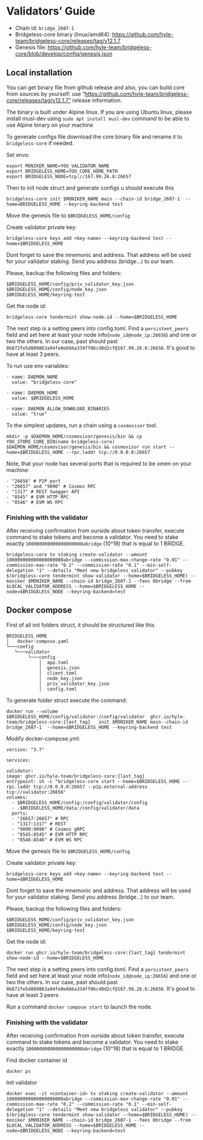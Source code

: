 # Validators’ Guide

* Chain id: `bridge_2607-1`
* Bridgeless-core binary (linux/amd64): https://github.com/hyle-team/bridgeless-core/releases/tag/v12.1.7
* Genesis file: https://github.com/hyle-team/bridgeless-core/blob/develop/config/genesis.json

## Local installation

You can get binary file from github release and also, you can build core from sources by yourself:
use “https://github.com/hyle-team/bridgeless-core/releases/tag/v12.1.7” release information.

The binary is built under Alpine linux. If you are using Ubuntu linux, please install musl-dev
using `sudo apt install musl-dev` command to be able to use Alpine binary on your machine

To generate configs file download the core binary file and rename it to `bridgeless-core` if needed.

Set envs:

    export MONIKER_NAME=YOU_VALIDATOR_NAME
    export BRIDGELESS_HOME=YOU_CORE_HOME_PATH
    export BRIDGELESS_NODE=tcp://167.99.26.8:26657

Then to init node struct and generate configs u should execute this

    bridgeless-core init $MONIKER_NAME main --chain-id bridge_2607-1  --home=BRIDGELESS_HOME --keyring-backend test

Move the genesis file to `$BRIDGELESS_HOME/config`

Create validator private key:

    bridgeless-core keys add <key-name> --keyring-backend test --home=$BRIDGELESS_HOME

Dont forget to save the mnemonic and address. That address will be used for your validator staking.
Send you address (bridge…) to our team.

Please, backup the following files and folders:

    $BRIDGELESS_HOME/config/priv_validator_key.json
    $BRIDGELESS_HOME/config/node_key.json
    $BRIDGELESS_HOME/keyring-test

Get the node id:

    bridgeless-core tendermint show-node-id --home=$BRIDGELESS_HOME

The next step is a setting peers into config.toml. Find a `persistent_peers` field and set here at least your node
info(`node_id@node_ip:26656`) and one or two the others.
In our case, past should past `0b872fe5d809863a94fe0e666a334ff06cd8d2cf@167.99.26.8:26656`. It's good to have at least 3
peers.

To run use env variables:

    - name: DAEMON_NAME
      value: "bridgeless-core"

    - name: DAEMON_HOME
      value: $BRIDGELESS_HOME

    - name: DAEMON_ALLOW_DOWNLOAD_BINARIES
      value: "true"

To the simplest updates, run a chain using a `cosmovisor` tool.

    mkdir -p $DAEMON_HOME/cosmovisor/genesis/bin && cp YOU_STORE_CORE_BIN(name bridgeless-core) $DAEMON_HOME/cosmovisor/genesis/bin && cosmovisor run start --home=$BRIDGELESS_HOME --rpc.laddr tcp://0.0.0.0:26657


Note, that your node has several ports that is required to be omen on your machine:

    - "26656" # P2P port
    - "26657" and "9090" # Cosmos RPC
    - "1317" # REST Swagger API
    - "8545" # EVM HTTP RPC
    - "8546" # EVM WS RPC

### Finishing with the validator

After receiving confirmation from ourside about token transfer, execute command to stake tokens
and become a validator. You need to stake exactly `100000000000000000000abridge` (10^18) that is equal to 1 BRIDGE.

    bridgeless-core tx staking create-validator --amount 100000000000000000000abridge --commission-max-change-rate "0.01" --commission-max-rate "0.2" --commission-rate "0.1" --min-self-delegation "1" --details "Meet new bridgeless validator" --pubkey $(bridgless-core tendermint show-validator --home=$BRIDGELESS_HOME) --moniker $MONIKER_NAME --chain-id bridge_2607-1 --fees 0bridge --from $LOCAL_VALIDATOR_ADDRESS --home=$BRIDGELESS_HOME --node=$BRIDGELESS_NODE --keyring-backend=test


## Docker compose

First of all init folders struct, it should be structured like this

```
BRIDGELESS_HOME
│   docker-compose.yaml
└───config
   └───validator
        └───config
            │  app.toml     
            │  genesis.json     
            │  client.toml
            │  node_key.json
            │  priv_validator_key.json
            │  config.toml

```

To generate folder struct execute the command:

    docker run --volume $BRIDGELESS_HOME/config/validator:/config/validator  ghcr.io/hyle-team/bridgeless-core:{last_tag}   init $MONIKER_NAME main--chain-id bridge_2607-1  --home=$BRIDGELESS_HOME --keyring-backend test

Modify docker-compose.yml:

    version: "3.7"

    services:
    
    validator:
    image: ghcr.io/hyle-team/bridgeless-core:{last_tag}
    entrypoint: sh -c "bridgeless-core start --home=$BRIDGELESS_HOME --rpc.laddr tcp://0.0.0.0:26657 --p2p.external-address tcp://validator:26656"
    volumes:
      - $BRIDGELESS_HOME/config:/config/validator/config
      - .$BRIDGELESS_HOME/data:/config/validator/data
      ports:
      - "26657:26657" # RPC
      - "1317:1317" # REST
      - "9090:9090" # Cosmos gRPC
      - "8545:8545" # EVM HTTP RPC
      - "8546:8546" # EVM WS RPC

Move the genesis file to `$BRIDGELESS_HOME/config`

Create validator private key:

    bridgeless-core keys add <key-name> --keyring-backend test --home=$BRIDGELESS_HOME

Dont forget to save the mnemonic and address. That address will be used for your validator staking.
Send you address (bridge…) to our team.

Please, backup the following files and folders:

    $BRIDGELESS_HOME/config/priv_validator_key.json
    $BRIDGELESS_HOME/config/node_key.json
    $BRIDGELESS_HOME/keyring-test

Get the node id:

    docker run ghcr.io/hyle-team/bridgeless-core:{last_tag} tendermint show-node-id --home=$BRIDGELESS_HOME

The next step is a setting peers into config.toml. Find a `persistent_peers` field and set here at least your node
info(`node_id@node_ip:26656`) and one or two the others.
In our case, past should past `0b872fe5d809863a94fe0e666a334ff06cd8d2cf@167.99.26.8:26656`. It's good to have at least 3
peers

Run a command `docker compose start` to launch the node.

### Finishing with the validator

After receiving confirmation from ourside about token transfer, execute command to stake tokens
and become a validator. You need to stake exactly `100000000000000000000abridge` (10^18) that is equal to 1 BRIDGE.

Find docker container id

    docker ps

Init validator

    docker exec -it <container-id> tx staking create-validator --amount 100000000000000000000abridge --commission-max-change-rate "0.01" --commission-max-rate "0.2" --commission-rate "0.1" --min-self-delegation "1" --details "Meet new bridgeless validator" --pubkey $(bridgless-core tendermint show-validator --home=$BRIDGELESS_HOME) --moniker $MONIKER_NAME --chain-id bridge_2607-1 --fees 0bridge --from $LOCAL_VALIDATOR_ADDRESS --home=$BRIDGELESS_HOME --node=$BRIDGELESS_NODE --keyring-backend=test
